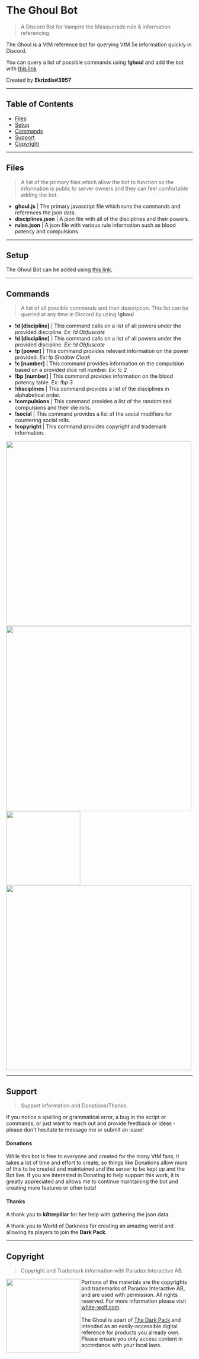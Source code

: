 # The Ghoul Bot
> A Discord Bot for Vampire the Masquerade rule \& information referencing.

The Ghoul is a VtM reference bot for querying VtM 5e information quickly in Discord.

You can query a list of possible commands using <strong>\!ghoul</strong> and add the bot with [this link](https://discordapp.com/oauth2/authorize?client_id=720120092633071638&scope=bot&permissions=19456)

Created by <strong>Ekrizdis#3957</strong>

---

## Table of Contents

- [Files](#files)
- [Setup](#setup)
- [Commands](#commands)
- [Support](#support)
- [Copyright](#copyright)

---

## Files
> A list of the primary files which allow the bot to function so the information is public to server owners and they can feel comfortable adding the bot.

- <strong>ghoul.js</strong> | The primary javascript file which runs the commands and references the json data.
- <strong>disciplines.json</strong> | A json file with all of the disciplines and their powers.
- <strong>rules.json</strong> | A json file with various rule information such as blood potency and compulsions.

---

## Setup

The Ghoul Bot can be added using [this link](https://discordapp.com/oauth2/authorize?client_id=720120092633071638&scope=bot&permissions=19456).

---

## Commands
> A list of all possible commands and their description. This list can be queried at any time in Discord by using <strong>!ghoul</strong>

- <strong>!d [discipline]</strong> | This command calls on a list of all powers under the provided discipline. <i>Ex: !d Obfuscate</i> <br>
- <strong>!d [discipline]</strong> | This command calls on a list of all powers under the provided discipline. <i>Ex: !d Obfuscate</i> <br>
- <strong>!p [power]</strong> | This command provides relevant information on the power provided. <i>Ex: !p Shadow Cloak</i> <br>
- <strong>!c [number]</strong> | This command provides information on the compulsion based on a provided dice roll number. <i>Ex: !c 2</i> <br>
- <strong>!bp [number]</strong> | This command provides information on the blood potency table. <i>Ex: !bp 3</i> <br>
- <strong>!disciplines</strong> | This command provides a list of the disciplines in alphabetical order. <br>
- <strong>!compulsions</strong> | This command provides a list of the randomized compulsions and their die rolls. <br>
- <strong>!social</strong> | This command provides a list of the social modifiers for countering social rolls. <br>
- <strong>!copyright</strong> | This command provides copyright and trademark information. <br>

<img src="https://imgur.com/LKKlZSA.jpg" width="500">
<br>
<img src="https://imgur.com/7IvIAMu.jpg" width="500">
<br>
<img src="https://imgur.com/K0lh7C5.jpg" width="200">
<br>
<img src="https://imgur.com/sg9OtlH.jpg" width="500">

---

## Support
> Support information and Donations/Thanks.

If you notice a spelling or grammatical error, a bug in the script or commands, or just want to reach out and provide feedback or ideas - please don't hesitate to message me or submit an issue!

#### Donations

While this bot is free to everyone and created for the many VtM fans, it takes a lot of time and effort to create, so things like Donations allow more of this to be created and maintained and the server to be kept up and the Bot live. If you are interested in Donating to help support this work, it is greatly appreciated and allows me to continue maintaining the bot and creating more features or other bots!

#### Thanks

A thank you to <strong>k8terpillar</strong> for her help with gathering the json data.

A thank you to World of Darkness for creating an amazing world and allowing its players to join the <strong>Dark Pack</strong>.

---

## Copyright
> Copyright and Trademark information with Paradox Interactive AB.

<img src="https://static.wixstatic.com/media/05da39_90f7efee7d7243a09d9374e948e47b40~mv2_d_5500_3559_s_4_2.png" width="200" align="left">

Portions of the materials are the copyrights and trademarks of Paradox Interactive AB, and are used with permission. All rights reserved. For more information please visit [white-wolf.com](https://www.white-wolf.com/).
<br><br>
The Ghoul is apart of [The Dark Pack](https://www.white-wolf.com/dark-pack) and intended as an easily-accessible digital reference for products you already own. Please ensure you only access content in accordance with your local laws.
